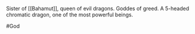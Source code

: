 Sister of [[Bahamut]], queen of evil dragons.  Goddes of greed.  A 5-headed chromatic dragon, one of the most powerful beings.

#God